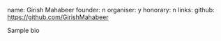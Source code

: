 name: Girish Mahabeer
founder: n
organiser: y
honorary: n
links:
    github: https://github.com/GirishMahabeer


Sample bio

